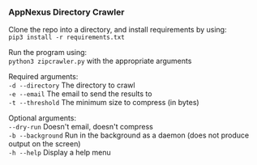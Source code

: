 ### AppNexus Directory Crawler

Clone the repo into a directory, and install requirements by using:  
`pip3 install -r requirements.txt`

Run the program using:  
`python3 zipcrawler.py` with the appropriate arguments

Required arguments:  
`-d --directory` The directory to crawl  
`-e --email` The email to send the results to  
`-t --threshold` The minimum size to compress (in bytes)  

Optional arguments:  
`--dry-run` Doesn't email, doesn't compress  
`-b --background` Run in the background as a daemon (does not produce output on the screen)  
`-h --help` Display a help menu

